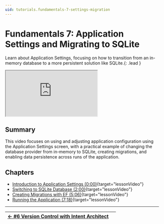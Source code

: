 ```yaml
---
uid: tutorials.fundamentals-7-settings-migration
---
```

# Fundamentals 7: Application Settings and Migrating to SQLite

Learn about Application Settings, focusing on how to transition from an in-memory database to a more persistent solution like SQLite.{: .lead }

<div class="video-16x9"><iframe name="lessonVideo" src="https://intentarchitect.com/#/redirect/?category=docs-embedded&subCategory=fundamentals-series" title="Video" allowfullscreen></iframe></div>

## Summary

This video focuses on using and adjusting application configuration using the Application Settings screen, with a practical example of changing the database provider from in-memory to SQLite, creating migrations, and enabling data persistence across runs of the application.

## Chapters

- [Introduction to Application Settings (0:00)](https://www.youtube.com/embed/-9ZM5QR_UQ4?rel=0&start=0&autoplay=1){target="lessonVideo"}
- [Switching to SQLite Database (2:00)](https://www.youtube.com/embed/-9ZM5QR_UQ4?rel=0&start=120&autoplay=1){target="lessonVideo"}
- [Creating Migrations with EF (5:06)](https://www.youtube.com/embed/-9ZM5QR_UQ4?rel=0&start=200&autoplay=1){target="lessonVideo"}
- [Running the Application (7:18)](https://www.youtube.com/embed/-9ZM5QR_UQ4?rel=0&start=350&autoplay=1){target="lessonVideo"}

---

| [← #6 Version Control with Intent Architect](xref:tutorials.fundamentals-6-version-control) |  |
|:--|--:|
